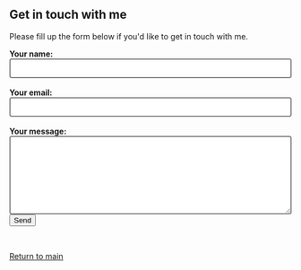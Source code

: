 <h2>Get in touch with me</h2>
<p>Please fill up the form below if you'd like to get in touch with me.</p>
<div style="background-image: url(images/paper_bg.png) repeat">
<form
  action="https://formspree.io/f/mlearnqr"
  method="POST"
>
  <label>
    <strong>Your name:</strong><br>
    <input type="text" name="name" style="width:100%;border: 2px solid gray; border-radius: 4px; padding:8px 10px;">
  </label>
  <br><br>
  <label>
    <strong>Your email:</strong><br>
    <input type="email" name="_replyto" style="width:100%;border: 2px solid gray; border-radius: 4px; padding:8px 10px;">
  </label>
  <br><br>
  <label>
    <strong>Your message:</strong><br>
    <textarea name="message" rows="8" cols="50"  style="width:100%;border: 2px solid gray; border-radius: 4px; padding:8px 10px;"></textarea>
  </label>

  <!-- your other form fields go here -->
  <br>
  <button type="submit">Send</button>
</form>
</div>
<br>
<p>
  <a href="/data_analyst_prog_capstones">Return to main</a>
</p>
